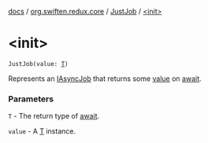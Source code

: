 [docs](../../index.md) / [org.swiften.redux.core](../index.md) / [JustJob](index.md) / [&lt;init&gt;](./-init-.md)

# &lt;init&gt;

`JustJob(value: `[`T`](index.md#T)`)`

Represents an [IAsyncJob](../-i-async-job/index.md) that returns some [value](value.md) on [await](await.md).

### Parameters

`T` - The return type of [await](await.md).

`value` - A [T](index.md#T) instance.
